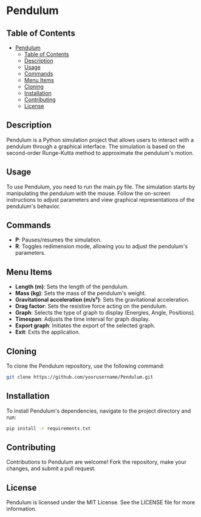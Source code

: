 # Pendulum

## Table of Contents

- [Pendulum](#pendulum)
  - [Table of Contents](#table-of-contents)
  - [Description](#description)
  - [Usage](#usage)
  - [Commands](#commands)
  - [Menu Items](#menu-items)
  - [Cloning](#cloning)
  - [Installation](#installation)
  - [Contributing](#contributing)
  - [License](#license)

## Description

Pendulum is a Python simulation project that allows users to interact with a pendulum through a graphical interface. The simulation is based on the second-order Runge-Kutta method to approximate the pendulum's motion.

## Usage

To use Pendulum, you need to run the main.py file. The simulation starts by manipulating the pendulum with the mouse. Follow the on-screen instructions to adjust parameters and view graphical representations of the pendulum's behavior.

## Commands

- **P**: Pauses/resumes the simulation.
- **R**: Toggles redimension mode, allowing you to adjust the pendulum's parameters.

## Menu Items

- **Length (m)**: Sets the length of the pendulum.
- **Mass (kg)**: Sets the mass of the pendulum's weight.
- **Gravitational acceleration (m/s²)**: Sets the gravitational acceleration.
- **Drag factor**: Sets the resistive force acting on the pendulum.
- **Graph**: Selects the type of graph to display (Energies, Angle, Positions).
- **Timespan**: Adjusts the time interval for graph display.
- **Export graph**: Initiates the export of the selected graph.
- **Exit**: Exits the application.

## Cloning 
To clone the Pendulum repository, use the following command:

```bash
git clone https://github.com/yourusername/Pendulum.git
```
## Installation

To install Pendulum's dependencies, navigate to the project directory and run:

```bash
pip install -r requirements.txt
```

## Contributing
Contributions to Pendulum are welcome! Fork the repository, make your changes, and submit a pull request.

## License
Pendulum is licensed under the MIT License. See the LICENSE file for more information.